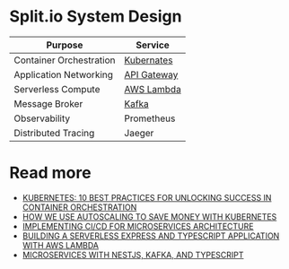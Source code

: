 # Split.io System Design

| Purpose                 | Service                                                                                                                |
|-------------------------|------------------------------------------------------------------------------------------------------------------------|
| Container Orchestration | [Kubernates](../9_ContainerOrchestrationServices/Readme.md)                                   |
| Application Networking  | [API Gateway](../2_AWSServices/1_NetworkingAndContentDelivery/2_ApplicationNetworking/AmazonAPIGateway/Readme.md) |
| Serverless Compute      | [AWS Lambda](../2_AWSServices/3_ComputeServices/AWSLambda/Readme.md)                                              |
| Message Broker          | [Kafka](../7_MessageBrokers/Kafka/Readme.md)                                                  |
| Observability           | Prometheus                                                                                                             |
| Distributed Tracing     | Jaeger                                                                                                                 |

# Read more
- [KUBERNETES: 10 BEST PRACTICES FOR UNLOCKING SUCCESS IN CONTAINER ORCHESTRATION](https://www.split.io/blog/kubernetes-10-best-practices-for-unlocking-success-in-container-orchestration/)
- [HOW WE USE AUTOSCALING TO SAVE MONEY WITH KUBERNETES](https://www.split.io/blog/how-to-use-autoscaling-to-save-money-with-kubernetes/)
- [IMPLEMENTING CI/CD FOR MICROSERVICES ARCHITECTURE](https://www.split.io/blog/implementing-ci-cd-for-microservices-architecture/)
- [BUILDING A SERVERLESS EXPRESS AND TYPESCRIPT APPLICATION WITH AWS LAMBDA](https://www.split.io/blog/building-a-serverless-express-and-typescript-application-with-aws-lambda/)
- [MICROSERVICES WITH NESTJS, KAFKA, AND TYPESCRIPT](https://www.split.io/blog/microservices-with-nestjs-kafka-and-typescript/)
